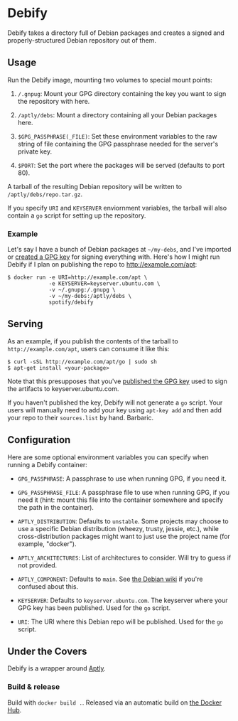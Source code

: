Debify
===

Debify takes a directory full of Debian packages and creates a signed and properly-structured
Debian repository out of them.

Usage
---
Run the Debify image, mounting two volumes to special mount points:

1. `/.gnpug`: Mount your GPG directory containing the key you want to sign the repository with here.

2. `/aptly/debs`: Mount a directory containing all your Debian packages here.

3. `$GPG_PASSPHRASE(_FILE)`: Set these environment variables to the raw string of file containing the GPG passphrase needed for the server's private key.

4. `$PORT`: Set the port where the packages will be served (defaults to port 80). 

A tarball of the resulting Debian repository will be written to `/aptly/debs/repo.tar.gz`.

If you specify `URI` and `KEYSERVER` enviornment variables, the tarball will also contain a `go`
script for setting up the repository.

### Example

Let's say I have a bunch of Debian packages at `~/my-debs`, and I've imported or [created a GPG key](http://fedoraproject.org/wiki/Creating_GPG_Keys)
for signing everything with. Here's how I might run Debify if I plan on publishing the repo to
http://example.com/apt:

    $ docker run -e URI=http://example.com/apt \
                 -e KEYSERVER=keyserver.ubuntu.com \
                 -v ~/.gnupg:/.gnupg \
                 -v ~/my-debs:/aptly/debs \
                 spotify/debify

Serving
---
As an example, if you publish the contents of the tarball to `http://example.com/apt`, users can
consume it like this:

    $ curl -sSL http://example.com/apt/go | sudo sh
    $ apt-get install <your-package>

Note that this presupposes that you've [published the GPG key](http://fedoraproject.org/wiki/Creating_GPG_Keys#Making_Your_Public_Key_Available)
used to sign the artifacts to keyserver.ubuntu.com.

If you haven't published the key, Debify will not generate a `go` script. Your users will manually
need to add your key using `apt-key add` and then add your repo to their `sources.list` by hand.
Barbaric.

Configuration
---
Here are some optional environment variables you can specify when running a Debify container:

* `GPG_PASSPHRASE`: A passphrase to use when running GPG, if you need it.

* `GPG_PASSPHRASE_FILE`: A passphrase file to use when running GPG, if you need it (hint: mount this
  file into the container somewhere and specify the path in the container).

* `APTLY_DISTRIBUTION`: Defaults to `unstable`. Some projects may choose to use a specific Debian
  distribution (wheezy, trusty, jessie, etc.), while cross-distribution packages might want to just
  use the project name (for example, "docker").

* `APTLY_ARCHITECTURES`: List of architectures to consider. Will try to guess if not provided.

* `APTLY_COMPONENT`: Defaults to `main`. See [the Debian wiki](https://wiki.debian.org/RepositoryFormat#Components)
  if you're confused about this.

* `KEYSERVER`: Defaults to `keyserver.ubuntu.com`. The keyserver where your GPG key has been published.
  Used for the `go` script.

* `URI`: The URI where this Debian repo will be published. Used for the `go` script.

Under the Covers
---
Debify is a wrapper around [Aptly](http://www.aptly.info/).

### Build & release

Build with `docker build .`. Released via an automatic build on [the Docker Hub](https://hub.docker.com/).
